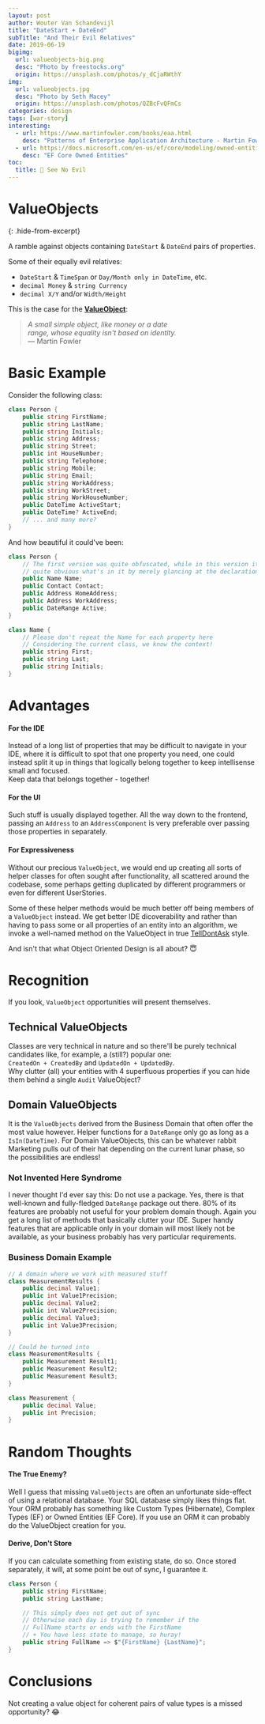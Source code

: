 ```yaml
---
layout: post
author: Wouter Van Schandevijl
title: "DateStart + DateEnd"
subTitle: "And Their Evil Relatives"
date: 2019-06-19
bigimg: 
  url: valueobjects-big.png
  desc: "Photo by freestocks.org"
  origin: https://unsplash.com/photos/y_dCjaRWthY
img:
  url: valueobjects.jpg
  desc: "Photo by Seth Macey"
  origin: https://unsplash.com/photos/QZBcFvQFmCs
categories: design
tags: [war-story]
interesting:
  - url: https://www.martinfowler.com/books/eaa.html
    desc: "Patterns of Enterprise Application Architecture - Martin Fowler"
  - url: https://docs.microsoft.com/en-us/ef/core/modeling/owned-entities
    desc: "EF Core Owned Entities"
toc:
  title: 🙈 See No Evil
---
```


# ValueObjects
{: .hide-from-excerpt}

A ramble against objects containing `DateStart` & `DateEnd` pairs of properties.

Some of their equally evil relatives:  
- `DateStart` & `TimeSpan` or `Day/Month only in DateTime`, etc.
- `decimal Money` & `string Currency`
- `decimal X/Y` and/or `Width/Height`


This is the case for the [**ValueObject**](https://martinfowler.com/bliki/ValueObject.html):  

> _A small simple object, like money or a date_  
> _range, whose equality isn't based on identity._  
> — Martin Fowler


<!--more-->

# Basic Example

Consider the following class:
```c#
class Person {
    public string FirstName;
    public string LastName;
    public string Initials;
    public string Address;
    public string Street;
    public int HouseNumber;
    public string Telephone;
    public string Mobile;
    public string Email;
    public string WorkAddress;
    public string WorkStreet;
    public string WorkHouseNumber;
    public DateTime ActiveStart;
    public DateTime? ActiveEnd;
    // ... and many more?
}
```

And how beautiful it could've been:
```c#
class Person {
    // The first version was quite obfuscated, while in this version it's
    // quite obvious what's in it by merely glancing at the declaration.
    public Name Name;
    public Contact Contact;
    public Address HomeAddress;
    public Address WorkAddress;
    public DateRange Active;
}

class Name {
    // Please don't repeat the Name for each property here
    // Considering the current class, we know the context!
    public string First;
    public string Last;
    public string Initials;
}
```

# Advantages

#### For the IDE

Instead of a long list of properties that may be difficult to navigate in your IDE,
where it is difficult to spot that one property you need,
one could instead split it up in things that logically belong together to keep intellisense small and focused.  
Keep data that belongs together - together!


#### For the UI

Such stuff is usually displayed together. All the way down to the frontend, passing
an `Address` to an `AddressComponent` is very preferable over passing those properties
in separately.


#### For Expressiveness

Without our precious `ValueObject`, we would end up creating all sorts of helper classes
for often sought after functionality, all scattered around the codebase, some perhaps
getting duplicated by different programmers or even for different UserStories.

Some of these helper methods would be much better off being members of a `ValueObject`
instead. We get better IDE dicoverability and rather than having to pass some or all properties of an entity into an algorithm,
we invoke a well-named method on the ValueObject in true [TellDontAsk](https://pragprog.com/articles/tell-dont-ask) style.

And isn't that what Object Oriented Design is all about? 😇



# Recognition

If you look, `ValueObject` opportunities will present themselves.

## Technical ValueObjects

Classes are very technical in nature and so there'll be purely technical candidates
like, for example, a (still?) popular one:  
`CreatedOn + CreatedBy` and `UpdatedOn + UpdatedBy`.  
Why clutter (all) your entities with 4 superfluous properties if you can hide them behind
a single `Audit` ValueObject?


## Domain ValueObjects

It is the `ValueObjects` derived from the Business Domain that often offer the
most value however. Helper functions for a `DateRange` only go as long as a `IsIn(DateTime)`.
For Domain ValueObjects, this can be whatever rabbit Marketing pulls out of their hat
depending on the current lunar phase, so the possibilities are endless!


### Not Invented Here Syndrome

I never thought I'd ever say this: Do not use a package. Yes, there is that well-known and fully-fledged `DateRange` package out there.
80% of its features are probably not useful for your problem domain though. Again you get a long list of methods that basically
clutter your IDE. Super handy features that are applicable only in your domain will most likely not be available, as your business
probably has very particular requirements.


### Business Domain Example

```c#
// A domain where we work with measured stuff
class MeasurementResults {
    public decimal Value1;
    public int Value1Precision;
    public decimal Value2;
    public int Value2Precision;
    public decimal Value3;
    public int Value3Precision;
}

// Could be turned into
class MeasurementResults {
    public Measurement Result1;
    public Measurement Result2;
    public Measurement Result3;
}

class Measurement {
    public decimal Value;
    public int Precision;
}
```




# Random Thoughts

#### The True Enemy?

Well I guess that missing `ValueObjects` are often an unfortunate side-effect of using a relational database.
Your SQL database simply likes things flat. Your ORM probably has something like Custom Types (Hibernate), 
Complex Types (EF) or Owned Entities (EF Core). If you use an ORM it can probably do the ValueObject creation
for you.


#### Derive, Don't Store

If you can calculate something from existing state, do so.
Once stored separately, it will, at some point be out of sync, I guarantee it.

```c#
class Person {
    public string FirstName;
    public string LastName;

    // This simply does not get out of sync
    // Otherwise each day is trying to remember if the
    // FullName starts or ends with the FirstName
    // + You have less state to manage, so huray!
    public string FullName => $"{FirstName} {LastName}";
}
```


# Conclusions


Not creating a value object for coherent pairs of value types is a missed opportunity? 😂
